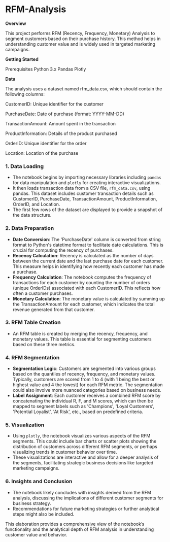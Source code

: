 # RFM-Analysis

**Overview**

This project performs RFM (Recency, Frequency, Monetary) Analysis to segment customers based on their purchase history. This method helps in understanding customer value and is widely used in targeted marketing campaigns.

**Getting Started**

Prerequisites
Python 3.x
Pandas
Plotly

**Data**

The analysis uses a dataset named rfm_data.csv, which should contain the following columns:


CustomerID: Unique identifier for the customer

PurchaseDate: Date of purchase (format: YYYY-MM-DD)

TransactionAmount: Amount spent in the transaction

ProductInformation: Details of the product purchased

OrderID: Unique identifier for the order

Location: Location of the purchase


### 1. **Data Loading**
   - The notebook begins by importing necessary libraries including `pandas` for data manipulation and `plotly` for creating interactive visualizations.
   - It then loads transaction data from a CSV file, `rfm_data.csv`, using pandas. This dataset includes customer transaction details such as CustomerID, PurchaseDate, TransactionAmount, ProductInformation, OrderID, and Location.
   - The first few rows of the dataset are displayed to provide a snapshot of the data structure.

### 2. **Data Preparation**
   - **Date Conversion**: The 'PurchaseDate' column is converted from string format to Python's datetime format to facilitate date calculations. This is crucial for computing the recency of purchases.
   - **Recency Calculation**: Recency is calculated as the number of days between the current date and the last purchase date for each customer. This measure helps in identifying how recently each customer has made a purchase.
   - **Frequency Calculation**: The notebook computes the frequency of transactions for each customer by counting the number of orders (unique OrderIDs) associated with each CustomerID. This reflects how often a customer purchases.
   - **Monetary Calculation**: The monetary value is calculated by summing up the TransactionAmount for each customer, which indicates the total revenue generated from that customer.

### 3. **RFM Table Creation**
   - An RFM table is created by merging the recency, frequency, and monetary values. This table is essential for segmenting customers based on these three metrics.

### 4. **RFM Segmentation**
   - **Segmentation Logic**: Customers are segmented into various groups based on the quantiles of recency, frequency, and monetary values. Typically, customers are scored from 1 to 4 (with 1 being the best or highest value and 4 the lowest) for each RFM metric. The segmentation could also involve more nuanced categories based on business needs.
   - **Label Assignment**: Each customer receives a combined RFM score by concatenating the individual R, F, and M scores, which can then be mapped to segment labels such as 'Champions', 'Loyal Customers', 'Potential Loyalist', 'At Risk', etc., based on predefined criteria.

### 5. **Visualization**
   - Using `plotly`, the notebook visualizes various aspects of the RFM segments. This could include bar charts or scatter plots showing the distribution of customers across different RFM segments, or perhaps visualizing trends in customer behavior over time.
   - These visualizations are interactive and allow for a deeper analysis of the segments, facilitating strategic business decisions like targeted marketing campaigns.

### 6. **Insights and Conclusion**
   - The notebook likely concludes with insights derived from the RFM analysis, discussing the implications of different customer segments for business strategy.
   - Recommendations for future marketing strategies or further analytical steps might also be included.

This elaboration provides a comprehensive view of the notebook’s functionality and the analytical depth of RFM analysis in understanding customer value and behavior.

